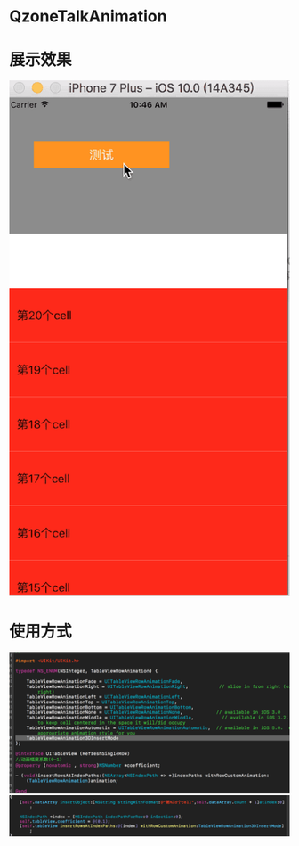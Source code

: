 # QzoneTalkAnimation
# 展示效果


![image](https://github.com/suoxiaoxiao/QzoneTalkAnimation/blob/master/animation.gif)


# 使用方式

![image](https://github.com/suoxiaoxiao/QzoneTalkAnimation/blob/master/enum.png)
![image](https://github.com/suoxiaoxiao/QzoneTalkAnimation/blob/master/use.png)
